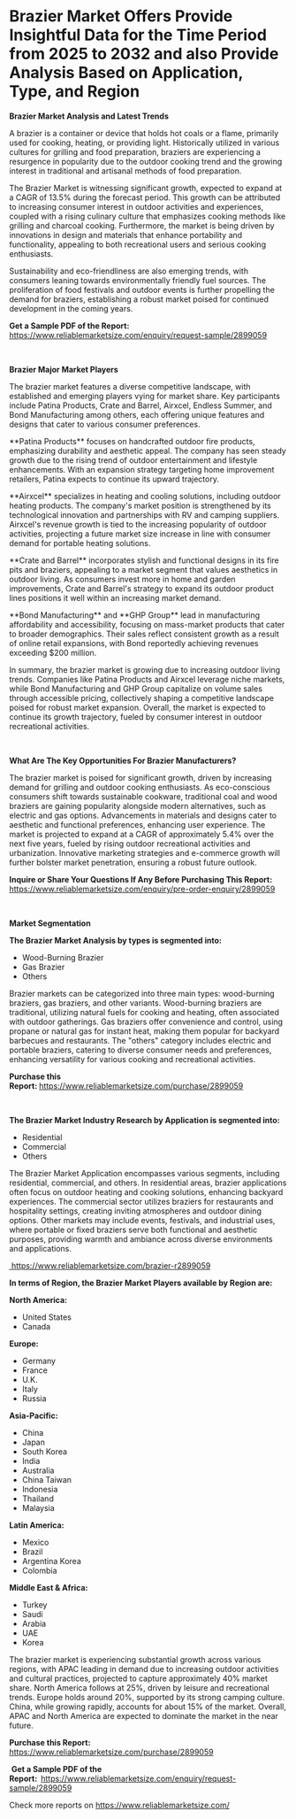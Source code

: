 <p><h1>Brazier Market Offers Provide Insightful Data for the Time Period from 2025 to 2032 and also Provide Analysis Based on Application, Type, and Region</h1></p><p><strong>Brazier Market Analysis and Latest Trends</strong></p>
<p><p>A brazier is a container or device that holds hot coals or a flame, primarily used for cooking, heating, or providing light. Historically utilized in various cultures for grilling and food preparation, braziers are experiencing a resurgence in popularity due to the outdoor cooking trend and the growing interest in traditional and artisanal methods of food preparation.</p><p>The Brazier Market is witnessing significant growth, expected to expand at a CAGR of 13.5% during the forecast period. This growth can be attributed to increasing consumer interest in outdoor activities and experiences, coupled with a rising culinary culture that emphasizes cooking methods like grilling and charcoal cooking. Furthermore, the market is being driven by innovations in design and materials that enhance portability and functionality, appealing to both recreational users and serious cooking enthusiasts.</p><p>Sustainability and eco-friendliness are also emerging trends, with consumers leaning towards environmentally friendly fuel sources. The proliferation of food festivals and outdoor events is further propelling the demand for braziers, establishing a robust market poised for continued development in the coming years.</p></p>
<p><strong>Get a Sample PDF of the Report:&nbsp;</strong> <a href="https://www.reliablemarketsize.com/enquiry/request-sample/2899059?utm_campaign=3382&utm_medium=2&utm_source=Github&utm_content=ia&utm_term=15032025&utm_id=brazier">https://www.reliablemarketsize.com/enquiry/request-sample/2899059</a></p>
<p>&nbsp;</p>
<p><strong>Brazier Major Market Players</strong></p>
<p><p>The brazier market features a diverse competitive landscape, with established and emerging players vying for market share. Key participants include Patina Products, Crate and Barrel, Airxcel, Endless Summer, and Bond Manufacturing among others, each offering unique features and designs that cater to various consumer preferences.</p><p>**Patina Products** focuses on handcrafted outdoor fire products, emphasizing durability and aesthetic appeal. The company has seen steady growth due to the rising trend of outdoor entertainment and lifestyle enhancements. With an expansion strategy targeting home improvement retailers, Patina expects to continue its upward trajectory.</p><p>**Airxcel** specializes in heating and cooling solutions, including outdoor heating products. The company's market position is strengthened by its technological innovation and partnerships with RV and camping suppliers. Airxcel's revenue growth is tied to the increasing popularity of outdoor activities, projecting a future market size increase in line with consumer demand for portable heating solutions.</p><p>**Crate and Barrel** incorporates stylish and functional designs in its fire pits and braziers, appealing to a market segment that values aesthetics in outdoor living. As consumers invest more in home and garden improvements, Crate and Barrel's strategy to expand its outdoor product lines positions it well within an increasing market demand.</p><p>**Bond Manufacturing** and **GHP Group** lead in manufacturing affordability and accessibility, focusing on mass-market products that cater to broader demographics. Their sales reflect consistent growth as a result of online retail expansions, with Bond reportedly achieving revenues exceeding $200 million.</p><p>In summary, the brazier market is growing due to increasing outdoor living trends. Companies like Patina Products and Airxcel leverage niche markets, while Bond Manufacturing and GHP Group capitalize on volume sales through accessible pricing, collectively shaping a competitive landscape poised for robust market expansion. Overall, the market is expected to continue its growth trajectory, fueled by consumer interest in outdoor recreational activities.</p></p>
<p>&nbsp;</p>
<p><strong>What Are The Key Opportunities For Brazier Manufacturers?</strong></p>
<p><p>The brazier market is poised for significant growth, driven by increasing demand for grilling and outdoor cooking enthusiasts. As eco-conscious consumers shift towards sustainable cookware, traditional coal and wood braziers are gaining popularity alongside modern alternatives, such as electric and gas options. Advancements in materials and designs cater to aesthetic and functional preferences, enhancing user experience. The market is projected to expand at a CAGR of approximately 5.4% over the next five years, fueled by rising outdoor recreational activities and urbanization. Innovative marketing strategies and e-commerce growth will further bolster market penetration, ensuring a robust future outlook.</p></p>
<p><strong>Inquire or Share Your Questions If Any Before Purchasing This Report:</strong> <a href="https://www.reliablemarketsize.com/enquiry/pre-order-enquiry/2899059?utm_campaign=3382&utm_medium=2&utm_source=Github&utm_content=ia&utm_term=15032025&utm_id=brazier">https://www.reliablemarketsize.com/enquiry/pre-order-enquiry/2899059</a></p>
<p>&nbsp;</p>
<p><strong>Market Segmentation</strong></p>
<p><strong>The Brazier Market Analysis by types is segmented into:</strong></p>
<p><ul><li>Wood-Burning Brazier</li><li>Gas Brazier</li><li>Others</li></ul></p>
<p><p>Brazier markets can be categorized into three main types: wood-burning braziers, gas braziers, and other variants. Wood-burning braziers are traditional, utilizing natural fuels for cooking and heating, often associated with outdoor gatherings. Gas braziers offer convenience and control, using propane or natural gas for instant heat, making them popular for backyard barbecues and restaurants. The "others" category includes electric and portable braziers, catering to diverse consumer needs and preferences, enhancing versatility for various cooking and recreational activities.</p></p>
<p><strong>Purchase this Report:&nbsp;</strong><a href="https://www.reliablemarketsize.com/purchase/2899059?utm_campaign=3382&utm_medium=2&utm_source=Github&utm_content=ia&utm_term=15032025&utm_id=brazier">https://www.reliablemarketsize.com/purchase/2899059</a></p>
<p>&nbsp;</p>
<p><strong>The Brazier Market Industry Research by Application is segmented into:</strong></p>
<p><ul><li>Residential</li><li>Commercial</li><li>Others</li></ul></p>
<p><p>The Brazier Market Application encompasses various segments, including residential, commercial, and others. In residential areas, brazier applications often focus on outdoor heating and cooking solutions, enhancing backyard experiences. The commercial sector utilizes braziers for restaurants and hospitality settings, creating inviting atmospheres and outdoor dining options. Other markets may include events, festivals, and industrial uses, where portable or fixed braziers serve both functional and aesthetic purposes, providing warmth and ambiance across diverse environments and applications.</p></p>
<p><a href="https://www.reliablemarketsize.com/brazier-r2899059?utm_campaign=3382&utm_medium=2&utm_source=Github&utm_content=ia&utm_term=15032025&utm_id=brazier">&nbsp;https://www.reliablemarketsize.com/brazier-r2899059</a></p>
<p><strong>In terms of Region, the Brazier Market Players available by Region are:</strong></p>
<p>
    <p> <strong> North America: </strong>
        <ul>
            <li>United States</li>
            <li>Canada</li>
        </ul>
        </p> 
    <p> <strong> Europe: </strong>
        <ul>
            <li>Germany</li>
            <li>France</li>
            <li>U.K.</li>
            <li>Italy</li>
            <li>Russia</li>
        </ul>
        </p> 
    <p> <strong> Asia-Pacific: </strong>
        <ul>
            <li>China</li>
            <li>Japan</li>
            <li>South Korea</li>
            <li>India</li>
            <li>Australia</li>
            <li>China Taiwan</li>
            <li>Indonesia</li>
            <li>Thailand</li>
            <li>Malaysia</li>
        </ul>
        </p> 
    <p> <strong> Latin America: </strong>
        <ul>
            <li>Mexico</li>
            <li>Brazil</li>
            <li>Argentina Korea</li>
            <li>Colombia</li>
        </ul>
        </p> 
    <p> <strong> Middle East & Africa: </strong>
        <ul>
            <li>Turkey</li>
            <li>Saudi</li>
            <li>Arabia</li>
            <li>UAE</li>
            <li>Korea</li>
        </ul>
    </p>
    </p>
<p><p>The brazier market is experiencing substantial growth across various regions, with APAC leading in demand due to increasing outdoor activities and cultural practices, projected to capture approximately 40% market share. North America follows at 25%, driven by leisure and recreational trends. Europe holds around 20%, supported by its strong camping culture. China, while growing rapidly, accounts for about 15% of the market. Overall, APAC and North America are expected to dominate the market in the near future.</p></p>
<p><strong>Purchase this Report: </strong><a href="https://www.reliablemarketsize.com/purchase/2899059?utm_campaign=3382&utm_medium=2&utm_source=Github&utm_content=ia&utm_term=15032025&utm_id=brazier">https://www.reliablemarketsize.com/purchase/2899059</a></p>
<p>&nbsp;<strong>Get a Sample PDF of the Report:&nbsp;&nbsp;</strong><a href="https://www.reliablemarketsize.com/enquiry/request-sample/2899059?utm_campaign=3382&utm_medium=2&utm_source=Github&utm_content=ia&utm_term=15032025&utm_id=brazier">https://www.reliablemarketsize.com/enquiry/request-sample/2899059</a></p>
<p><strong></strong></p>
<p>Check more reports on <a href="https://www.reliablemarketsize.com/?utm_campaign=3382&utm_medium=2&utm_source=Github&utm_content=ia&utm_term=15032025&utm_id=brazier">https://www.reliablemarketsize.com/</a></p>